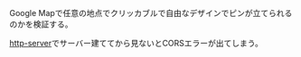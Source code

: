Google Mapで任意の地点でクリッカブルで自由なデザインでピンが立てられるのかを検証する。


[http-server](https://github.com/http-party/http-server)でサーバー建ててから見ないとCORSエラーが出てしまう。